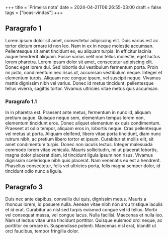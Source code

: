 +++
title = 'Primeira nota'
date = 2024-04-21T06:26:55-03:00
draft = false
tags = ["boas-vindas"]
+++
## Paragrafo 1

Lorem ipsum dolor sit amet, consectetur adipiscing elit. Duis varius est ac tortor dictum ornare id non leo. Nam in ex in neque molestie accumsan. Pellentesque sit amet tincidunt ex, eu aliquam turpis. In efficitur lacinia augue hendrerit aliquam. Fusce varius velit non tellus molestie, eget luctus lorem pharetra. Lorem ipsum dolor sit amet, consectetur adipiscing elit. Donec eget lorem dui. Sed lobortis dui vestibulum fermentum porta. Proin mi justo, condimentum nec risus ut, accumsan vestibulum neque. Integer et elementum turpis. Aliquam nec congue ipsum, vel suscipit neque. Vivamus mattis dignissim nibh vel varius. Donec id metus tincidunt, pellentesque tellus viverra, sagittis tortor. Vivamus ultricies vitae metus quis accumsan.

### Paragrafo 1.1

In in pharetra est. Praesent ante metus, fermentum in nunc id, aliquam pretium augue. Quisque neque sem, elementum tempus lorem non, elementum tincidunt eros. Donec aliquet elementum ex quis condimentum. Praesent at odio tempor, aliquam eros in, lobortis neque. Cras pellentesque vel metus ut porta. Aliquam eleifend, libero vitae porta tincidunt, diam nunc rutrum nibh, ac pretium libero tortor et ipsum. Curabitur et mollis elit, sit amet condimentum turpis. Donec non iaculis lectus. Integer malesuada commodo lorem vitae vehicula. Mauris sollicitudin, mi ut placerat lobortis, magna dolor placerat diam, id tincidunt ligula ipsum non risus. Vivamus dignissim scelerisque nibh quis placerat. Nam venenatis eu est a hendrerit. Phasellus consectetur, felis vel ultricies porta, felis magna semper dolor, id tincidunt odio nunc a ligula.

## Paragrafo 3

Duis nec ante dapibus, convallis dui quis, dignissim metus. Mauris a rhoncus lorem, id posuere nulla. Aenean vitae nibh non arcu tristique iaculis et id erat. Curabitur ac nisl sed turpis euismod congue vel id tellus. Morbi vel consequat massa, vel congue lacus. Nulla facilisi. Maecenas et nulla leo. Nam ut lectus vitae urna tincidunt porttitor. Quisque euismod orci neque, ac porttitor ex ornare in. Suspendisse potenti. Maecenas nisl erat, blandit ut orci faucibus, tempor fringilla dolor.
